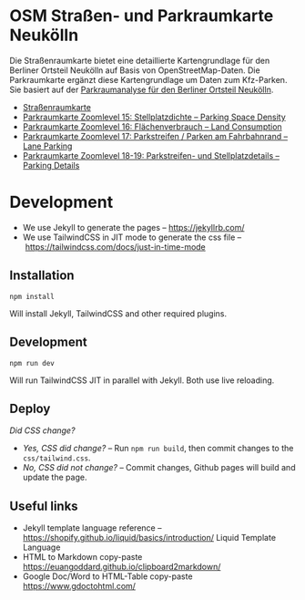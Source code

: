# OSM Straßen- und Parkraumkarte Neukölln

Die Straßenraumkarte bietet eine detaillierte Kartengrundlage für den Berliner Ortsteil Neukölln auf Basis von OpenStreetMap-Daten. Die Parkraumkarte ergänzt diese Kartengrundlage um Daten zum Kfz-Parken. Sie basiert auf der [Parkraumanalyse für den Berliner Ortsteil Neukölln](https://wiki.openstreetmap.org/wiki/Berlin/Verkehrswende/Parkraumanalyse_Neuk%C3%B6lln).

* [Straßenraumkarte](https://supaplexosm.github.io/strassenraumkarte-neukoelln/?map=micromap#15/52.4772/13.4393)
* [Parkraumkarte Zoomlevel 15: Stellplatzdichte – Parking Space Density](https://supaplexosm.github.io/strassenraumkarte-neukoelln/?map=parkingmap#15/52.4772/13.4393)
* [Parkraumkarte Zoomlevel 16: Flächenverbrauch – Land Consumption](https://supaplexosm.github.io/strassenraumkarte-neukoelln/?map=parkingmap#16/52.4820/13.4333)
* [Parkraumkarte Zoomlevel 17: Parkstreifen / Parken am Fahrbahnrand – Lane Parking](https://supaplexosm.github.io/strassenraumkarte-neukoelln/?map=parkingmap#17/52.48085/13.43278)
* [Parkraumkarte Zoomlevel 18-19: Parkstreifen- und Stellplatzdetails – Parking Details](https://supaplexosm.github.io/strassenraumkarte-neukoelln/?map=parkingmap#18/52.48090/13.43234)


# Development

* We use Jekyll to generate the pages – https://jekyllrb.com/
* We use TailwindCSS in JIT mode to generate the css file – https://tailwindcss.com/docs/just-in-time-mode

## Installation

`npm install`

Will install Jekyll, TailwindCSS and other required plugins.

## Development

`npm run dev`

Will run TailwindCSS JIT in parallel with Jekyll. Both use live reloading.

## Deploy

_Did CSS change?_

* _Yes, CSS did change?_ – Run `npm run build`, then commit changes to the `css/tailwind.css`.
* _No, CSS did not change?_ – Commit changes, Github pages will build and update the page.


## Useful links

* Jekyll template language reference – https://shopify.github.io/liquid/basics/introduction/ Liquid Template Language
* HTML to Markdown copy-paste https://euangoddard.github.io/clipboard2markdown/
* Google Doc/Word to HTML-Table copy-paste https://www.gdoctohtml.com/
